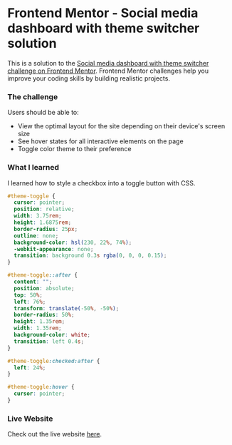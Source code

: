 # Frontend Mentor - Social media dashboard with theme switcher solution

This is a solution to the [Social media dashboard with theme switcher challenge on Frontend Mentor](https://www.frontendmentor.io/challenges/social-media-dashboard-with-theme-switcher-6oY8ozp_H). Frontend Mentor challenges help you improve your coding skills by building realistic projects. 

### The challenge

Users should be able to:

- View the optimal layout for the site depending on their device's screen size
- See hover states for all interactive elements on the page
- Toggle color theme to their preference

### What I learned

I learned how to style a checkbox into a toggle button with CSS.

```css
#theme-toggle {
  cursor: pointer;
  position: relative;
  width: 3.75rem;
  height: 1.6875rem;
  border-radius: 25px;
  outline: none;
  background-color: hsl(230, 22%, 74%);
  -webkit-appearance: none;
  transition: background 0.3s rgba(0, 0, 0, 0.15);
}

#theme-toggle::after {
  content: "";
  position: absolute;
  top: 50%;
  left: 76%;
  transform: translate(-50%, -50%);
  border-radius: 50%;
  height: 1.35rem;
  width: 1.35rem;
  background-color: white;
  transition: left 0.4s;
}

#theme-toggle:checked:after {
  left: 24%;
}

#theme-toggle:hover {
  cursor: pointer;
}
```

### Live Website

Check out the live website [here](https://urkenzy.github.io/social-media-dashboard/).
